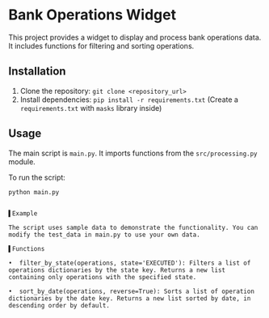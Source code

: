 # Bank Operations Widget

This project provides a widget to display and process bank operations data.  It includes functions for filtering and sorting operations.

## Installation

1.  Clone the repository: `git clone <repository_url>`
2.  Install dependencies: `pip install -r requirements.txt` (Create a `requirements.txt` with `masks` library inside)

## Usage

The main script is `main.py`.  It imports functions from the `src/processing.py` module.

To run the script:
```
python main.py
```
```

▌Example

The script uses sample data to demonstrate the functionality. You can modify the test_data in main.py to use your own data.

▌Functions

•  filter_by_state(operations, state='EXECUTED'): Filters a list of operations dictionaries by the state key. Returns a new list containing only operations with the specified state.

•  sort_by_date(operations, reverse=True): Sorts a list of operation dictionaries by the date key. Returns a new list sorted by date, in descending order by default.

```
